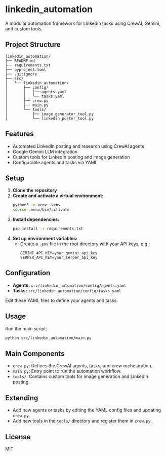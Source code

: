 # linkedin_automation

A modular automation framework for LinkedIn tasks using CrewAI, Gemini, and custom tools.

## Project Structure

```
linkedin_automation/
├── README.md
├── requirements.txt
├── pyproject.toml
├── .gitignore
├── src/
│   └── linkedin_automation/
│       ├── config/
│       │   ├── agents.yaml
│       │   └── tasks.yaml
│       ├── crew.py
│       ├── main.py
│       └── tools/
│           ├── image_generator_tool.py
│           └── linkedin_poster_tool.py
```

## Features
- Automated LinkedIn posting and research using CrewAI agents
- Google Gemini LLM integration
- Custom tools for LinkedIn posting and image generation
- Configurable agents and tasks via YAML

## Setup

1. **Clone the repository**
2. **Create and activate a virtual environment:**
	```sh
	python3 -m venv .venv
	source .venv/bin/activate
	```
3. **Install dependencies:**
	```sh
	pip install -r requirements.txt
	```
4. **Set up environment variables:**
	- Create a `.env` file in the root directory with your API keys, e.g.:
	  ```
	  GEMINI_API_KEY=your_gemini_api_key
	  SERPER_API_KEY=your_serper_api_key
	  ```

## Configuration
- **Agents:** `src/linkedin_automation/config/agents.yaml`
- **Tasks:** `src/linkedin_automation/config/tasks.yaml`

Edit these YAML files to define your agents and tasks.

## Usage

Run the main script:
```sh
python src/linkedin_automation/main.py
```

## Main Components
- `crew.py`: Defines the CrewAI agents, tasks, and crew orchestration.
- `main.py`: Entry point to run the automation workflow.
- `tools/`: Contains custom tools for image generation and LinkedIn posting.

## Extending
- Add new agents or tasks by editing the YAML config files and updating `crew.py`.
- Add new tools in the `tools/` directory and register them in `crew.py`.

## License
MIT

